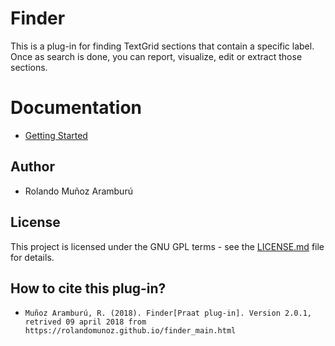 # Finder

This is a plug-in for finding TextGrid sections that contain a specific label. Once as search is done, you can report, visualize, edit or extract those sections.

# Documentation

- [Getting Started](https://rolandomunoz.github.io/finder_manual.html)

## Author

- Rolando Muñoz Aramburú

## License

This project is licensed under the GNU GPL terms - see the [LICENSE.md](https://gitlab.com/praat_plugins_rma/plugin_tokenizer/blob/master/LICENSE)
 file for details.

## How to cite this plug-in?

 - `Muñoz Aramburú, R. (2018). Finder[Praat plug-in]. Version 2.0.1, retrived 09 april 2018 from https://rolandomunoz.github.io/finder_main.html`
